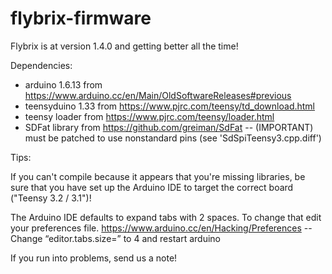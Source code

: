 # flybrix-firmware

Flybrix is at version 1.4.0 and getting better all the time!

Dependencies:

* arduino 1.6.13 from https://www.arduino.cc/en/Main/OldSoftwareReleases#previous
* teensyduino 1.33 from https://www.pjrc.com/teensy/td_download.html
* teensy loader from https://www.pjrc.com/teensy/loader.html
* SDFat library from https://github.com/greiman/SdFat  -- (IMPORTANT) must be patched to use nonstandard pins (see 'SdSpiTeensy3.cpp.diff')


Tips:

If you can't compile because it appears that you're missing libraries, 
be sure that you have set up the Arduino IDE to target the correct board ("Teensy 3.2 / 3.1")!

The Arduino IDE defaults to expand tabs with 2 spaces. To change that edit your preferences file.
https://www.arduino.cc/en/Hacking/Preferences -- Change “editor.tabs.size=” to 4 and restart arduino

If you run into problems, send us a note!
